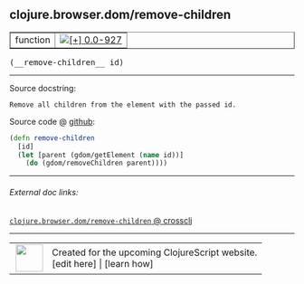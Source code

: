 ## clojure.browser.dom/remove-children



 <table border="1">
<tr>
<td>function</td>
<td><a href="https://github.com/cljsinfo/cljs-api-docs/tree/0.0-927"><img valign="middle" alt="[+] 0.0-927" title="Added in 0.0-927" src="https://img.shields.io/badge/+-0.0--927-lightgrey.svg"></a> </td>
</tr>
</table>


 <samp>
(__remove-children__ id)<br>
</samp>

---





Source docstring:

```
Remove all children from the element with the passed id.
```


Source code @ [github](https://github.com/clojure/clojurescript/blob/r2280/src/cljs/clojure/browser/dom.cljs#L92-L96):

```clj
(defn remove-children
  [id]
  (let [parent (gdom/getElement (name id))]
    (do (gdom/removeChildren parent))))
```

<!--
Repo - tag - source tree - lines:

 <pre>
clojurescript @ r2280
└── src
    └── cljs
        └── clojure
            └── browser
                └── <ins>[dom.cljs:92-96](https://github.com/clojure/clojurescript/blob/r2280/src/cljs/clojure/browser/dom.cljs#L92-L96)</ins>
</pre>

-->

---



###### External doc links:

[`clojure.browser.dom/remove-children` @ crossclj](http://crossclj.info/fun/clojure.browser.dom.cljs/remove-children.html)<br>

---

 <table>
<tr><td>
<img valign="middle" align="right" width="48px" src="http://i.imgur.com/Hi20huC.png">
</td><td>
Created for the upcoming ClojureScript website.<br>
[edit here] | [learn how]
</td></tr></table>

[edit here]:https://github.com/cljsinfo/cljs-api-docs/blob/master/cljsdoc/clojure.browser.dom/remove-children.cljsdoc
[learn how]:https://github.com/cljsinfo/cljs-api-docs/wiki/cljsdoc-files

<!--

This information was too distracting to show to readers, but I'll leave it
commented here since it is helpful to:

- pretty-print the data used to generate this document
- and show how to retrieve that data



The API data for this symbol:

```clj
{:ns "clojure.browser.dom",
 :name "remove-children",
 :signature ["[id]"],
 :history [["+" "0.0-927"]],
 :type "function",
 :full-name-encode "clojure.browser.dom/remove-children",
 :source {:code "(defn remove-children\n  [id]\n  (let [parent (gdom/getElement (name id))]\n    (do (gdom/removeChildren parent))))",
          :title "Source code",
          :repo "clojurescript",
          :tag "r2280",
          :filename "src/cljs/clojure/browser/dom.cljs",
          :lines [92 96]},
 :full-name "clojure.browser.dom/remove-children",
 :docstring "Remove all children from the element with the passed id."}

```

Retrieve the API data for this symbol:

```clj
;; from Clojure REPL
(require '[clojure.edn :as edn])
(-> (slurp "https://raw.githubusercontent.com/cljsinfo/cljs-api-docs/catalog/cljs-api.edn")
    (edn/read-string)
    (get-in [:symbols "clojure.browser.dom/remove-children"]))
```

-->
